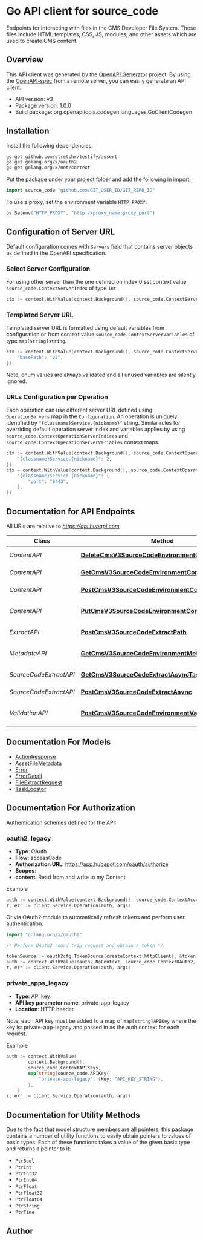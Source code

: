 # Go API client for source_code

Endpoints for interacting with files in the CMS Developer File System. These files include HTML templates, CSS, JS, modules, and other assets which are used to create CMS content.

## Overview
This API client was generated by the [OpenAPI Generator](https://openapi-generator.tech) project.  By using the [OpenAPI-spec](https://www.openapis.org/) from a remote server, you can easily generate an API client.

- API version: v3
- Package version: 1.0.0
- Build package: org.openapitools.codegen.languages.GoClientCodegen

## Installation

Install the following dependencies:

```sh
go get github.com/stretchr/testify/assert
go get golang.org/x/oauth2
go get golang.org/x/net/context
```

Put the package under your project folder and add the following in import:

```go
import source_code "github.com/GIT_USER_ID/GIT_REPO_ID"
```

To use a proxy, set the environment variable `HTTP_PROXY`:

```go
os.Setenv("HTTP_PROXY", "http://proxy_name:proxy_port")
```

## Configuration of Server URL

Default configuration comes with `Servers` field that contains server objects as defined in the OpenAPI specification.

### Select Server Configuration

For using other server than the one defined on index 0 set context value `source_code.ContextServerIndex` of type `int`.

```go
ctx := context.WithValue(context.Background(), source_code.ContextServerIndex, 1)
```

### Templated Server URL

Templated server URL is formatted using default variables from configuration or from context value `source_code.ContextServerVariables` of type `map[string]string`.

```go
ctx := context.WithValue(context.Background(), source_code.ContextServerVariables, map[string]string{
	"basePath": "v2",
})
```

Note, enum values are always validated and all unused variables are silently ignored.

### URLs Configuration per Operation

Each operation can use different server URL defined using `OperationServers` map in the `Configuration`.
An operation is uniquely identified by `"{classname}Service.{nickname}"` string.
Similar rules for overriding default operation server index and variables applies by using `source_code.ContextOperationServerIndices` and `source_code.ContextOperationServerVariables` context maps.

```go
ctx := context.WithValue(context.Background(), source_code.ContextOperationServerIndices, map[string]int{
	"{classname}Service.{nickname}": 2,
})
ctx = context.WithValue(context.Background(), source_code.ContextOperationServerVariables, map[string]map[string]string{
	"{classname}Service.{nickname}": {
		"port": "8443",
	},
})
```

## Documentation for API Endpoints

All URIs are relative to *https://api.hubapi.com*

Class | Method | HTTP request | Description
------------ | ------------- | ------------- | -------------
*ContentAPI* | [**DeleteCmsV3SourceCodeEnvironmentContentPath**](docs/ContentAPI.md#deletecmsv3sourcecodeenvironmentcontentpath) | **Delete** /cms/v3/source-code/{environment}/content/{path} | Delete a file
*ContentAPI* | [**GetCmsV3SourceCodeEnvironmentContentPath**](docs/ContentAPI.md#getcmsv3sourcecodeenvironmentcontentpath) | **Get** /cms/v3/source-code/{environment}/content/{path} | Download a file
*ContentAPI* | [**PostCmsV3SourceCodeEnvironmentContentPath**](docs/ContentAPI.md#postcmsv3sourcecodeenvironmentcontentpath) | **Post** /cms/v3/source-code/{environment}/content/{path} | Create a file
*ContentAPI* | [**PutCmsV3SourceCodeEnvironmentContentPath**](docs/ContentAPI.md#putcmsv3sourcecodeenvironmentcontentpath) | **Put** /cms/v3/source-code/{environment}/content/{path} | Create or update a file
*ExtractAPI* | [**PostCmsV3SourceCodeExtractPath**](docs/ExtractAPI.md#postcmsv3sourcecodeextractpath) | **Post** /cms/v3/source-code/extract/{path} | Extracts a zip file
*MetadataAPI* | [**GetCmsV3SourceCodeEnvironmentMetadataPath**](docs/MetadataAPI.md#getcmsv3sourcecodeenvironmentmetadatapath) | **Get** /cms/v3/source-code/{environment}/metadata/{path} | Get the metadata for a file
*SourceCodeExtractAPI* | [**GetCmsV3SourceCodeExtractAsyncTasksTaskIdStatus**](docs/SourceCodeExtractAPI.md#getcmsv3sourcecodeextractasynctaskstaskidstatus) | **Get** /cms/v3/source-code/extract/async/tasks/{taskId}/status | 
*SourceCodeExtractAPI* | [**PostCmsV3SourceCodeExtractAsync**](docs/SourceCodeExtractAPI.md#postcmsv3sourcecodeextractasync) | **Post** /cms/v3/source-code/extract/async | 
*ValidationAPI* | [**PostCmsV3SourceCodeEnvironmentValidatePath**](docs/ValidationAPI.md#postcmsv3sourcecodeenvironmentvalidatepath) | **Post** /cms/v3/source-code/{environment}/validate/{path} | Validate the contents of a file


## Documentation For Models

 - [ActionResponse](docs/ActionResponse.md)
 - [AssetFileMetadata](docs/AssetFileMetadata.md)
 - [Error](docs/Error.md)
 - [ErrorDetail](docs/ErrorDetail.md)
 - [FileExtractRequest](docs/FileExtractRequest.md)
 - [TaskLocator](docs/TaskLocator.md)


## Documentation For Authorization


Authentication schemes defined for the API:
### oauth2_legacy


- **Type**: OAuth
- **Flow**: accessCode
- **Authorization URL**: https://app.hubspot.com/oauth/authorize
- **Scopes**: 
 - **content**: Read from and write to my Content

Example

```go
auth := context.WithValue(context.Background(), source_code.ContextAccessToken, "ACCESSTOKENSTRING")
r, err := client.Service.Operation(auth, args)
```

Or via OAuth2 module to automatically refresh tokens and perform user authentication.

```go
import "golang.org/x/oauth2"

/* Perform OAuth2 round trip request and obtain a token */

tokenSource := oauth2cfg.TokenSource(createContext(httpClient), &token)
auth := context.WithValue(oauth2.NoContext, source_code.ContextOAuth2, tokenSource)
r, err := client.Service.Operation(auth, args)
```

### private_apps_legacy

- **Type**: API key
- **API key parameter name**: private-app-legacy
- **Location**: HTTP header

Note, each API key must be added to a map of `map[string]APIKey` where the key is: private-app-legacy and passed in as the auth context for each request.

Example

```go
auth := context.WithValue(
		context.Background(),
		source_code.ContextAPIKeys,
		map[string]source_code.APIKey{
			"private-app-legacy": {Key: "API_KEY_STRING"},
		},
	)
r, err := client.Service.Operation(auth, args)
```


## Documentation for Utility Methods

Due to the fact that model structure members are all pointers, this package contains
a number of utility functions to easily obtain pointers to values of basic types.
Each of these functions takes a value of the given basic type and returns a pointer to it:

* `PtrBool`
* `PtrInt`
* `PtrInt32`
* `PtrInt64`
* `PtrFloat`
* `PtrFloat32`
* `PtrFloat64`
* `PtrString`
* `PtrTime`

## Author



